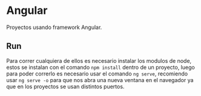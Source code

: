 # Angular
Proyectos usando framework Angular.

## Run
Para correr cualquiera de ellos es necesario instalar los modulos de node, 
estos se instalan con el comando `npm install` dentro de un proyecto, 
luego para poder correrlo es necesario usar el comando `ng serve`,
recomiendo usar `ng serve -o` para que nos abra una nueva ventana en el navegador 
ya que en los proyectos se usan distintos puertos.
